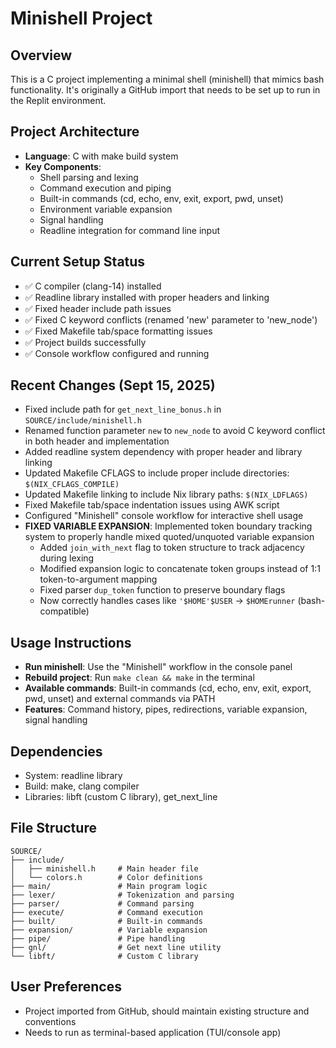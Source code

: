 # Minishell Project

## Overview
This is a C project implementing a minimal shell (minishell) that mimics bash functionality. It's originally a GitHub import that needs to be set up to run in the Replit environment.

## Project Architecture
- **Language**: C with make build system
- **Key Components**:
  - Shell parsing and lexing
  - Command execution and piping
  - Built-in commands (cd, echo, env, exit, export, pwd, unset)
  - Environment variable expansion
  - Signal handling
  - Readline integration for command line input

## Current Setup Status
- ✅ C compiler (clang-14) installed
- ✅ Readline library installed with proper headers and linking
- ✅ Fixed header include path issues
- ✅ Fixed C keyword conflicts (renamed 'new' parameter to 'new_node')  
- ✅ Fixed Makefile tab/space formatting issues
- ✅ Project builds successfully
- ✅ Console workflow configured and running

## Recent Changes (Sept 15, 2025)
- Fixed include path for `get_next_line_bonus.h` in `SOURCE/include/minishell.h`
- Renamed function parameter `new` to `new_node` to avoid C keyword conflict in both header and implementation
- Added readline system dependency with proper header and library linking
- Updated Makefile CFLAGS to include proper include directories: `$(NIX_CFLAGS_COMPILE)`
- Updated Makefile linking to include Nix library paths: `$(NIX_LDFLAGS)`
- Fixed Makefile tab/space indentation issues using AWK script
- Configured "Minishell" console workflow for interactive shell usage
- **FIXED VARIABLE EXPANSION**: Implemented token boundary tracking system to properly handle mixed quoted/unquoted variable expansion
  - Added `join_with_next` flag to token structure to track adjacency during lexing
  - Modified expansion logic to concatenate token groups instead of 1:1 token-to-argument mapping
  - Fixed parser `dup_token` function to preserve boundary flags
  - Now correctly handles cases like `'$HOME'$USER` → `$HOMErunner` (bash-compatible)

## Usage Instructions
- **Run minishell**: Use the "Minishell" workflow in the console panel
- **Rebuild project**: Run `make clean && make` in the terminal
- **Available commands**: Built-in commands (cd, echo, env, exit, export, pwd, unset) and external commands via PATH
- **Features**: Command history, pipes, redirections, variable expansion, signal handling

## Dependencies
- System: readline library
- Build: make, clang compiler
- Libraries: libft (custom C library), get_next_line

## File Structure
```
SOURCE/
├── include/
│   ├── minishell.h     # Main header file
│   └── colors.h        # Color definitions
├── main/               # Main program logic
├── lexer/              # Tokenization and parsing
├── parser/             # Command parsing
├── execute/            # Command execution
├── built/              # Built-in commands
├── expansion/          # Variable expansion
├── pipe/               # Pipe handling
├── gnl/                # Get next line utility
└── libft/              # Custom C library
```

## User Preferences
- Project imported from GitHub, should maintain existing structure and conventions
- Needs to run as terminal-based application (TUI/console app)